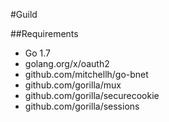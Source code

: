 #Guild

##Requirements
* Go 1.7
* golang.org/x/oauth2
* github.com/mitchellh/go-bnet
* github.com/gorilla/mux
* github.com/gorilla/securecookie
* github.com/gorilla/sessions
